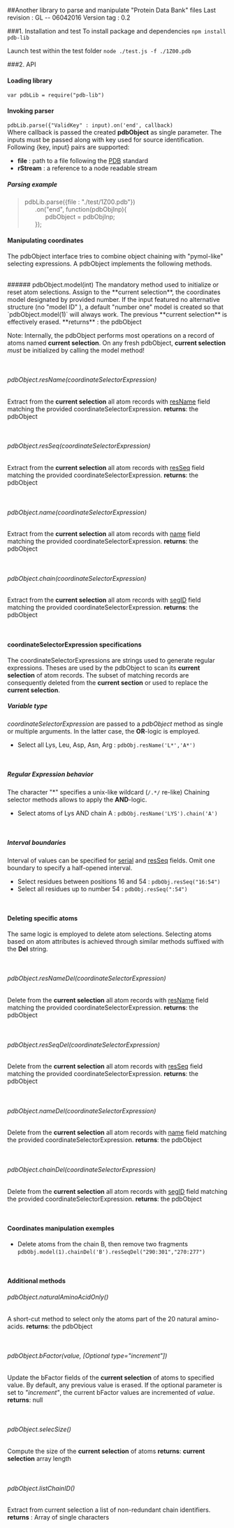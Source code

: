 ##Another library to parse and manipulate "Protein Data Bank" files
Last revision : GL -- 06042016
Version tag : 0.2


###1. Installation and test
To install package and dependencies
`npm install pdb-lib`   

Launch test within the test folder
`node ./test.js -f ./1Z00.pdb`



###2. API
#### Loading library
`var pdbLib = require("pdb-lib")`
#### Invoking parser
`pdbLib.parse({"ValidKey" : input).on('end', callback)`<br>
Where callback is passed the created **pdbObject** as single parameter.
The inputs must be passed along with key used for source identification. Following  {key, input} pairs are supported:

*   **file** :  path to a file following the [PDB](http://www.rcsb.org/format) standard
* **rStream** :  a reference to a node readable stream

##### Parsing example
>pdbLib.parse({file : "./test/1Z00.pdb"})<br>
>&nbsp;&nbsp;&nbsp;&nbsp;&nbsp;&nbsp;.on("end", function(pdbObjInp){<br>
>&nbsp;&nbsp;&nbsp;&nbsp;&nbsp;&nbsp;&nbsp;&nbsp;&nbsp;&nbsp;&nbsp;&nbsp;pdbObject = pdbObjInp;<br>
>&nbsp;&nbsp;&nbsp;&nbsp;&nbsp;&nbsp;});

#### Manipulating coordinates
The pdbObject interface tries to combine object chaining with "pymol-like" selecting expressions.  A pdbObject implements the following methods.

<br>
###### pdbObject.model(int) 
The mandatory method used to initialize or reset atom selections.
Assign to the **current selection**, the coordinates model designated by provided number. If the input featured no alternative structure (no "model ID" ), a default "number one" model is created so that `pdbObject.model(1)` will always work.
The previous **current selection** is effectively erased.
**returns** : the pdbObject

Note: Internally, the pdbObject performs most operations on a record of atoms named  **current selection**.  On any fresh pdbObject,  **current selection** _must_ be initialized by calling the model method!

<br>

###### pdbObject.resName(coordinateSelectorExpression) 
 Extract from the **current selection** all atom records with [resName](http://rcsb.org/format) field matching the provided coordinateSelectorExpression.
**returns**: the pdbObject

<br>

######  pdbObject.resSeq(coordinateSelectorExpression)
 Extract from the **current selection** all atom records with [resSeq](http://rcsb.org/format) field matching the provided coordinateSelectorExpression.
**returns**: the pdbObject

<br>

######  pdbObject.name(coordinateSelectorExpression)
 Extract from the **current selection** all atom records with [name](http://rcsb.org/format) field matching the provided coordinateSelectorExpression.
**returns**: the pdbObject

<br>

######  pdbObject.chain(coordinateSelectorExpression)
 Extract from the **current selection** all atom records with [segID](http://rcsb.org/format) field matching the provided coordinateSelectorExpression.
**returns**: the pdbObject

<br>

#### coordinateSelectorExpression specifications

The coordinateSelectorExpressions are strings used to generate regular expressions. Theses are used  by the pdbObject  to scan its **current selection** of atom records. The subset of matching records are consequently deleted from the **current section** or used to replace the **current selection**.  

#####  Variable type
_coordinateSelectorExpression_ are passed to a $pdbObject$ method  as single or multiple arguments. In the latter case,  the **OR**-logic is employed.

*   Select all Lys, Leu, Asp, Asn, Arg : `pdbObj.resName('L*','A*')`

<br>

##### Regular Expression behavior
The character "*" specifies a unix-like wildcard (`/.*/` re-like)
Chaining selector methods allows to apply the **AND**-logic. 

*  Select atoms of Lys AND chain A : `pdbObj.resName('LYS').chain('A')`

<br>

##### Interval boundaries
Interval of values can be specified for [serial]() and [resSeq]() fields. Omit one boundary to specify a half-opened interval. 

*  Select residues between positions 16 and 54 :  `pdbObj.resSeq("16:54")`
*  Select all residues up to number 54 : `pdbObj.resSeq(":54")`

<br>

#### Deleting specific atoms
The same logic is employed to delete atom selections. Selecting atoms based on atom attributes is achieved through similar methods suffixed with the **Del** string.

<br>

###### pdbObject.resNameDel(coordinateSelectorExpression) 
 Delete from the **current selection** all atom records with [resName](http://rcsb.org/format) field matching the provided coordinateSelectorExpression.
**returns**: the pdbObject

<br>

######  pdbObject.resSeqDel(coordinateSelectorExpression)
 Delete from the **current selection** all atom records with [resSeq](http://rcsb.org/format) field matching the provided coordinateSelectorExpression.
**returns**: the pdbObject

<br>

######  pdbObject.nameDel(coordinateSelectorExpression)
 Delete from the **current selection** all atom records with [name](http://rcsb.org/format) field matching the provided coordinateSelectorExpression.
**returns**: the pdbObject

<br>

######  pdbObject.chainDel(coordinateSelectorExpression)
 Delete from the **current selection** all atom records with [segID](http://rcsb.org/format) field matching the provided coordinateSelectorExpression.
**returns**: the pdbObject

<br>

#### Coordinates manipulation exemples

*  Delete atoms from the chain B, then remove two fragments
`pdbObj.model(1).chainDel('B').resSeqDel("290:301","270:277")`

<br>

#### Additional methods

######  pdbObject.naturalAminoAcidOnly()
A short-cut method to select only the atoms part of the 20 natural amino-acids.
**returns**: the pdbObject

<br>

######  pdbObject.bFactor(value, [Optional type="increment"])
Update the bFactor fields of the **current selection** of atoms to specified value. By default, any previous value is erased. If the optional parameter is set to _"increment"_, the current bFactor values are incremented of _value_.
**returns**: null

<br>

######  pdbObject.selecSize()
Compute the size of the **current selection** of atoms
**returns**:  **current selection** array length

<br>

######  pdbObject.listChainID()
Extract from current selection a list of non-redundant chain identifiers.
**returns** : Array of single characters
